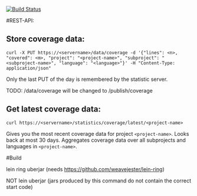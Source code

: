 [![Build Status](https://travis-ci.org/freiheit-com/fdc-test-statistics.svg?branch=master)](https://travis-ci.org/freiheit-com/fdc-test-statistics)

#REST-API:

## Store coverage data:

    curl -X PUT https://<servername>/data/coverage -d '{"lines": <n>, "covered": <m>, "project": "<project-name>", "subproject": "<subproject-name>", "language": "<language>"}' -H "Content-Type: application/json"

Only the last PUT of the day is remembered by the statistic server.

TODO: /data/coverage will be changed to /publish/coverage

## Get latest coverage data:
    
    curl https://<servername>/statistics/coverage/latest/<project-name>

Gives you the most recent coverage data for project `<project-name>`. Looks back at most 30 days.
Aggregates coverage data over all subprojects and languages in `<project-name>`.


#Build

lein ring uberjar (needs https://github.com/weavejester/lein-ring)

NOT lein uberjar (jars produced by this command do not contain the correct start code)
